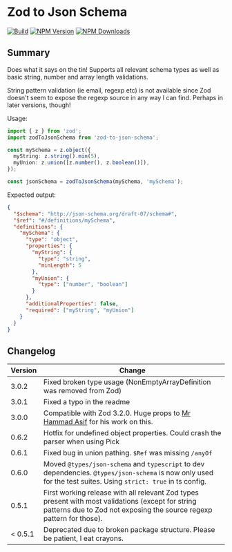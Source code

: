 # Zod to Json Schema

[![Build](https://img.shields.io/github/workflow/status/stefanterdell/zod-to-json-schema/Tests)](https://github.com/StefanTerdell/zod-to-json-schema)
[![NPM Version](https://img.shields.io/npm/v/zod-to-json-schema.svg)](https://npmjs.org/package/zod-to-json-schema)
[![NPM Downloads](https://img.shields.io/npm/dw/zod-to-json-schema.svg)](https://npmjs.org/package/zod-to-json-schema)

## Summary

Does what it says on the tin! Supports all relevant schema types as well as basic string, number and array length validations.

String pattern validation (ie email, regexp etc) is not available since Zod doesn't seem to expose the regexp source in any way I can find. Perhaps in later versions, though!

Usage:

```typescript
import { z } from 'zod';
import zodToJsonSchema from 'zod-to-json-schema';

const mySchema = z.object({
  myString: z.string().min(5),
  myUnion: z.union([z.number(), z.boolean()]),
});

const jsonSchema = zodToJsonSchema(mySchema, 'mySchema');
```

Expected output:

```json
{
  "$schema": "http://json-schema.org/draft-07/schema#",
  "$ref": "#/definitions/mySchema",
  "definitions": {
    "mySchema": {
      "type": "object",
      "properties": {
        "myString": {
          "type": "string",
          "minLength": 5
        },
        "myUnion": {
          "type": ["number", "boolean"]
        }
      },
      "additionalProperties": false,
      "required": ["myString", "myUnion"]
    }
  }
}
```

## Changelog

| Version | Change                                                                                                                                                                    |
| ------- | ------------------------------------------------------------------------------------------------------------------------------------------------------------------------- |
| 3.0.2   | Fixed broken type usage (NonEmptyArrayDefinition was removed from Zod)                                                                                                    |
| 3.0.1   | Fixed a typo in the readme                                                                                                                                                |
| 3.0.0   | Compatible with Zod 3.2.0. Huge props to [Mr Hammad Asif](https://github.com/mrhammadasif) for his work on this.                                                          |
| 0.6.2   | Hotfix for undefined object properties. Could crash the parser when using Pick                                                                                            |
| 0.6.1   | Fixed bug in union pathing. `$Ref` was missing `/anyOf`                                                                                                                   |
| 0.6.0   | Moved `@types/json-schema` and `typescript` to dev dependencies. `@types/json-schema` is now only used for the test suites. Using `strict: true` in ts config.            |
| 0.5.1   | First working release with all relevant Zod types present with most validations (except for string patterns due to Zod not exposing the source regexp pattern for those). |
| < 0.5.1 | Deprecated due to broken package structure. Please be patient, I eat crayons.                                                                                             |
